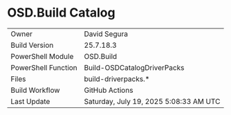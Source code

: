 ﻿# OSD.Build Catalog

| | |
|-|-|
| Owner | David Segura |
| Build Version | 25.7.18.3 |
| PowerShell Module | OSD.Build |
| PowerShell Function | Build-OSDCatalogDriverPacks |
| Files | build-driverpacks.* |
| Build Workflow | GitHub Actions |
| Last Update | Saturday, July 19, 2025 5:08:33 AM UTC |
